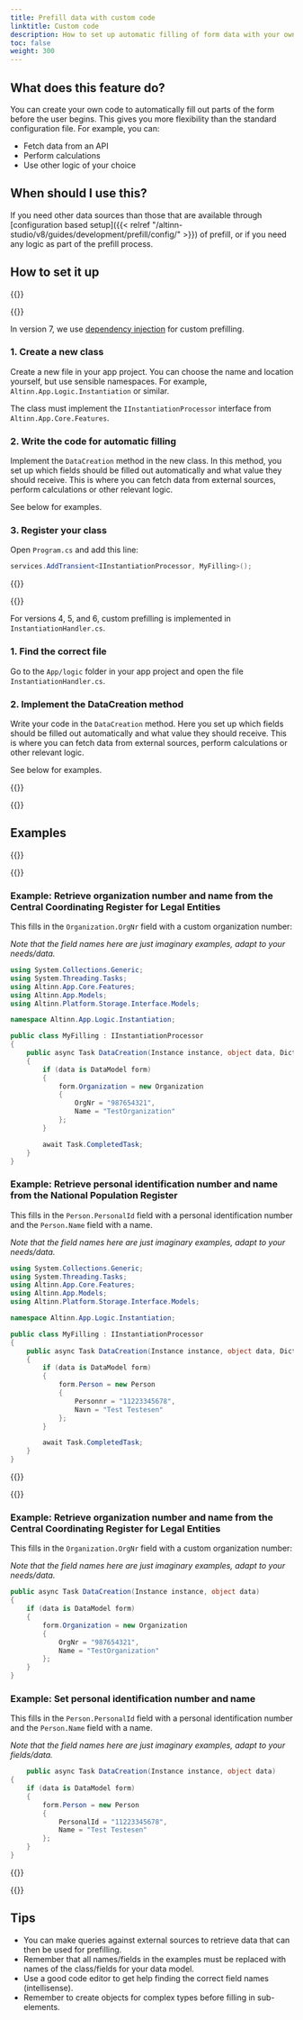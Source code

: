 ```yaml
---
title: Prefill data with custom code
linktitle: Custom code
description: How to set up automatic filling of form data with your own code.
toc: false
weight: 300
---
```


## What does this feature do?

You can create your own code to automatically fill out parts of the form before the user begins. This gives you more flexibility than the standard configuration file. For example, you can:
- Fetch data from an API
- Perform calculations
- Use other logic of your choice

## When should I use this?
If you need other data sources than those that are available through [configuration based setup]({{< relref "/altinn-studio/v8/guides/development/prefill/config/" >}}) of prefill, 
or if you need any logic as part of the prefill process.

## How to set it up

{{<content-version-selector classes="border-box">}}

{{<content-version-container version-label="v7">}}

In version 7, we use [dependency injection](https://learn.microsoft.com/en-us/dotnet/core/extensions/dependency-injection) for custom prefilling.

### 1. Create a new class

Create a new file in your app project. You can choose the name and location yourself, but use sensible namespaces.
For example, `Altinn.App.Logic.Instantiation` or similar.

The class must implement the `IInstantiationProcessor` interface from `Altinn.App.Core.Features`.

### 2. Write the code for automatic filling

Implement the `DataCreation` method in the new class. In this method, you set up which fields should be filled out automatically and what value they should receive.
This is where you can fetch data from external sources, perform calculations or other relevant logic.

See below for examples.

### 3. Register your class

Open `Program.cs` and add this line:

```csharp
services.AddTransient<IInstantiationProcessor, MyFilling>();
```

{{</content-version-container>}}

{{<content-version-container version-label="v4, v5, v6">}}

For versions 4, 5, and 6, custom prefilling is implemented in `InstantiationHandler.cs`.

### 1. Find the correct file

Go to the `App/logic` folder in your app project and open the file `InstantiationHandler.cs`.

### 2. Implement the DataCreation method

Write your code in the `DataCreation` method. Here you set up which fields should be filled out automatically and what value they should receive.
This is where you can fetch data from external sources, perform calculations or other relevant logic.

See below for examples.

{{</content-version-container>}}

{{</content-version-selector>}}

## Examples

{{<content-version-selector classes="border-box">}}

{{<content-version-container version-label="v7">}}

### Example: Retrieve organization number and name from the Central Coordinating Register for Legal Entities

This fills in the `Organization.OrgNr` field with a custom organization number:

*Note that the field names here are just imaginary examples, adapt to your needs/data.*

```csharp {hl_lines=[17,18]}
using System.Collections.Generic;
using System.Threading.Tasks;
using Altinn.App.Core.Features;
using Altinn.App.Models;
using Altinn.Platform.Storage.Interface.Models;

namespace Altinn.App.Logic.Instantiation;

public class MyFilling : IInstantiationProcessor
{
    public async Task DataCreation(Instance instance, object data, Dictionary<string, string> prefill)
    {
        if (data is DataModel form)
        {
            form.Organization = new Organization
            {
                OrgNr = "987654321",
                Name = "TestOrganization"
            };
        }

        await Task.CompletedTask;
    }
}
```

### Example: Retrieve personal identification number and name from the National Population Register

This fills in the `Person.PersonalId` field with a personal identification number and the `Person.Name` field with a name.

*Note that the field names here are just imaginary examples, adapt to your needs/data.*

```csharp {hl_lines=[17,18]}
using System.Collections.Generic;
using System.Threading.Tasks;
using Altinn.App.Core.Features;
using Altinn.App.Models;
using Altinn.Platform.Storage.Interface.Models;

namespace Altinn.App.Logic.Instantiation;

public class MyFilling : IInstantiationProcessor
{
    public async Task DataCreation(Instance instance, object data, Dictionary<string, string> prefill)
    {
        if (data is DataModel form)
        {
            form.Person = new Person
            {
                Personnr = "11223345678",
                Navn = "Test Testesen"
            };
        }

        await Task.CompletedTask;
    }
}
```

{{</content-version-container>}}

{{<content-version-container version-label="v4, v5, v6">}}

### Example: Retrieve organization number and name from the Central Coordinating Register for Legal Entities

This fills in the `Organization.OrgNr` field with a custom organization number:

*Note that the field names here are just imaginary examples, adapt to your needs/data.*

```csharp {hl_lines=[7,8]}
public async Task DataCreation(Instance instance, object data)
{
    if (data is DataModel form)
    {
        form.Organization = new Organization
        {
            OrgNr = "987654321",
            Name = "TestOrganization"
        };
    }
}
```

### Example: Set personal identification number and name

This fills in the `Person.PersonalId` field with a personal identification number and the `Person.Name` field with a name.

*Note that the field names here are just imaginary examples, adapt to your fields/data.*

```csharp {hl_lines=[7,8]}
    public async Task DataCreation(Instance instance, object data)
{
    if (data is DataModel form)
    {
        form.Person = new Person
        {
            PersonalId = "11223345678",
            Name = "Test Testesen"
        };
    }
}
```

{{</content-version-container>}}

{{</content-version-selector>}}

## Tips
- You can make queries against external sources to retrieve data that can then be used for prefilling.
- Remember that all names/fields in the examples must be replaced with names of the class/fields for your data model.
- Use a good code editor to get help finding the correct field names (intellisense).
- Remember to create objects for complex types before filling in sub-elements.